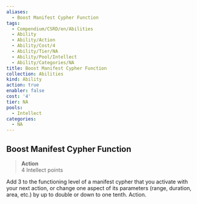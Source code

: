 ```yaml
---
aliases:
  - Boost Manifest Cypher Function
tags:
  - Compendium/CSRD/en/Abilities
  - Ability
  - Ability/Action
  - Ability/Cost/4
  - Ability/Tier/NA
  - Ability/Pool/Intellect
  - Ability/Categories/NA
title: Boost Manifest Cypher Function
collection: Abilities
kind: Ability
action: true
enabler: false
cost: '4'
tier: NA
pools:
  - Intellect
categories:
  - NA
---
```

## Boost Manifest Cypher Function  
>**Action**  
>4 Intellect points
  
Add 3 to the functioning level of a manifest cypher that you activate with your next action, or change one aspect of its parameters (range, duration, area, etc.) by up to double or down to one tenth. Action.